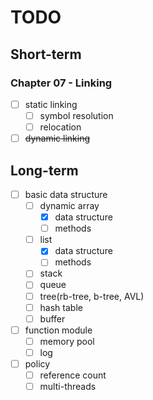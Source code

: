 # TODO

## Short-term

### Chapter 07 - Linking

- [ ] static linking
  - [ ] symbol resolution
  - [ ] relocation
- [ ] ~~dynamic linking~~

## Long-term

- [ ] basic data structure
  - [ ] dynamic array
    - [x] data structure
    - [ ] methods
  - [ ] list
    - [x] data structure
    - [ ] methods
  - [ ] stack
  - [ ] queue
  - [ ] tree(rb-tree, b-tree, AVL)
  - [ ] hash table
  - [ ] buffer

- [ ] function module
  - [ ] memory pool
  - [ ] log

- [ ] policy
  - [ ] reference count
  - [ ] multi-threads
